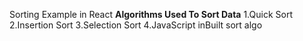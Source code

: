 Sorting Example in React
<b>Algorithms Used To Sort Data</b>
1.Quick Sort
2.Insertion Sort
3.Selection Sort
4.JavaScript inBuilt sort algo